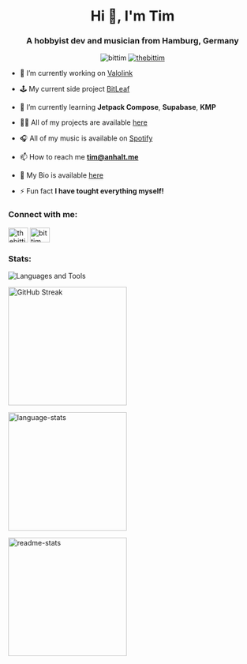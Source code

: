 <h1 align="center">Hi 👋, I'm Tim</h1>
<h3 align="center">A hobbyist dev and musician from Hamburg, Germany</h3>

<p align="center">
<img src="https://komarev.com/ghpvc/?username=bittim&label=Profile%20views&color=0e75b6&style=flat" alt="bittim" />
<a href="https://twitter.com/thebittim" target="blank"><img src="https://img.shields.io/twitter/follow/thebittim?logo=twitter&style=flat" alt="thebittim" /></a>
</p>

- 🔭 I’m currently working on [Valolink](https://github.com/BitTim/Valolink)

- 🕹️ My current side project [BitLeaf](https://github.com/BitTim/BitLeaf)

- 🌱 I’m currently learning **Jetpack Compose**, **Supabase**, **KMP**

- 👨‍💻 All of my projects are available [here](https://github.com/BitTim?tab=repositories)

- 🎧 All of my music is available on [Spotify](https://open.spotify.com/artist/27Xh2ZXegzgznunYkoFwgd?si=5fcyu4zaQaq3C23Ofc3zaw&nd=1)

- 📫 How to reach me **tim@anhalt.me**

- 📄 My Bio is available [here](https://bittim.dev)

- ⚡ Fun fact **I have tought everything myself!**

<h3 align="left">Connect with me:</h3>
<p align="left">
<a href="https://twitter.com/thebittim" target="blank"><img align="center" src="https://raw.githubusercontent.com/rahuldkjain/github-profile-readme-generator/master/src/images/icons/Social/twitter.svg" alt="thebittim" height="30" width="40" /></a>
<a href="https://www.youtube.com/c/bittim" target="blank"><img align="center" src="https://raw.githubusercontent.com/rahuldkjain/github-profile-readme-generator/master/src/images/icons/Social/youtube.svg" alt="bittim" height="30" width="40" /></a>
</p>

<h3>Stats:</h3>

<p><picture>
  <source
    srcset="https://github-readme-tech-stack.vercel.app/api/cards?title=Languages+and+Tools&borderRadius=8&showBorder=false&lineCount=3&theme=catppuccin_mocha&width=800&line1=.net%2C.net%2C512BD4%3Bandroid%2Candroid%2C34A853%3Barduino%2Carduino%2C00878F%3Bflutter%2Cflutter%2C02569B%3Bgodotengine%2Cgodot%2C478CBF%3Bcurseforge%2CMinecraft+Forge%2CF16436%3B&line2=cplusplus%2Cc%2B%2B%2C00599C%3Bcsharp%2CC%2523%2C512BD4%3Bopenjdk%2CJava%2C437291%3Bkotlin%2Ckotlin%2C7F52FF%3Blua%2Clua%2C2C2D72%3Bjavascript%2Cjavascript%2CF7DF1E%3Bpython%2Cpython%2C3776AB%3B&line3=jetbrains%2Cjetbrains%2C000000%3Bvisualstudiocode%2Cvs+code%2C007ACC%3Bgithub%2Cgithub%2C181717%3Bgit%2Cgit%2CF05032%3Bwindows%2Cwindows%2C0078D4%3Blinux%2Clinux%2CFCC624%3Bgnubash%2Cbash%2C4EAA25%3B"
    media="(prefers-color-scheme: dark)"
  />
  
  <source
    srcset="https://github-readme-tech-stack.vercel.app/api/cards?title=Languages+and+Tools&borderRadius=8&showBorder=false&lineCount=3&theme=catppuccin_latte&width=800&line1=.net%2C.net%2C512BD4%3Bandroid%2Candroid%2C34A853%3Barduino%2Carduino%2C00878F%3Bflutter%2Cflutter%2C02569B%3Bgodotengine%2Cgodot%2C478CBF%3Bcurseforge%2CMinecraft+Forge%2CF16436%3B&line2=cplusplus%2Cc%2B%2B%2C00599C%3Bcsharp%2CC%2523%2C512BD4%3Bopenjdk%2CJava%2C437291%3Bkotlin%2Ckotlin%2C7F52FF%3Blua%2Clua%2C2C2D72%3Bjavascript%2Cjavascript%2CF7DF1E%3Bpython%2Cpython%2C3776AB%3B&line3=jetbrains%2Cjetbrains%2C000000%3Bvisualstudiocode%2Cvs+code%2C007ACC%3Bgithub%2Cgithub%2C181717%3Bgit%2Cgit%2CF05032%3Bwindows%2Cwindows%2C0078D4%3Blinux%2Clinux%2CFCC624%3Bgnubash%2Cbash%2C4EAA25%3B"
    media="(prefers-color-scheme: light)"
  />
  
  <img align="center" src="https://github-readme-tech-stack.vercel.app/api/cards?title=Languages+and+Tools&borderRadius=8&showBorder=false&lineCount=3&theme=catppuccin_latte&width=800&line1=.net%2C.net%2C512BD4%3Bandroid%2Candroid%2C34A853%3Barduino%2Carduino%2C00878F%3Bflutter%2Cflutter%2C02569B%3Bgodotengine%2Cgodot%2C478CBF%3Bcurseforge%2CMinecraft+Forge%2CF16436%3B&line2=cplusplus%2Cc%2B%2B%2C00599C%3Bcsharp%2CC%2523%2C512BD4%3Bopenjdk%2CJava%2C437291%3Bkotlin%2Ckotlin%2C7F52FF%3Blua%2Clua%2C2C2D72%3Bjavascript%2Cjavascript%2CF7DF1E%3Bpython%2Cpython%2C3776AB%3B&line3=jetbrains%2Cjetbrains%2C000000%3Bvisualstudiocode%2Cvs+code%2C007ACC%3Bgithub%2Cgithub%2C181717%3Bgit%2Cgit%2CF05032%3Bwindows%2Cwindows%2C0078D4%3Blinux%2Clinux%2CFCC624%3Bgnubash%2Cbash%2C4EAA25%3B" alt="Languages and Tools" />
</picture></p>

<p><picture>
  <source
    srcset="https://streak-stats.demolab.com?user=BitTim&theme=catppuccin-mocha&hide_border=true&border_radius=8&card_width=650"
    media="(prefers-color-scheme: dark)"
  />
  
  <source
    srcset="https://streak-stats.demolab.com?user=BitTim&theme=catppuccin-latte&hide_border=true&border_radius=8&card_width=650"
    media="(prefers-color-scheme: light)"
  />

  <img height=240 align="center" src="https://streak-stats.demolab.com?user=BitTim&theme=catppuccin-latte&hide_border=true&border_radius=8&card_width=650" alt="GitHub Streak" />
</picture></p>

<p><picture>
  <source
    srcset="https://github-readme-stats.vercel.app/api/top-langs?username=bittim&show_icons=true&size_weight=0.5&count_weight=0.5&theme=catppuccin_mocha&locale=en&&langs_count=8&layout=compact&hide_border=true&border_radius=8&card_width=633.33"
    media="(prefers-color-scheme: dark)"
  />
  
  <source
    srcset="https://github-readme-stats.vercel.app/api/top-langs?username=bittim&show_icons=true&size_weight=0.5&count_weight=0.5&theme=catppuccin_latte&locale=en&&langs_count=8&layout=compact&hide_border=true&border_radius=8&card_width=633.33"
    media="(prefers-color-scheme: light)"
  />

  <img height=240 align="center" src="https://github-readme-stats.vercel.app/api/top-langs?username=bittim&show_icons=true&size_weight=0.5&count_weight=0.5&theme=catppuccin_latte&locale=en&&langs_count=8&layout=compact&hide_border=true&border_radius=8&card_width=633.33" alt="language-stats" />
</picture></p>

<p><picture>
  <source
    srcset="https://github-readme-stats.vercel.app/api?username=bittim&show_icons=true&theme=catppuccin_mocha&locale=en&show=prs_merged&hide_border=true&border_radius=8&card_width=733.33"
    media="(prefers-color-scheme: dark)"
  />
  
  <source
    srcset="https://github-readme-stats.vercel.app/api?username=bittim&show_icons=true&theme=catppuccin_latte&locale=en&show=prs_merged&hide_border=true&border_radius=8&card_width=733.33"
    media="(prefers-color-scheme: light)"
  />

  <img height=240 align="center" src="https://github-readme-stats.vercel.app/api?username=bittim&show_icons=true&theme=catppuccin_latte&locale=en&show=prs_merged&hide_border=true&border_radius=8&card_width=733.33" alt="readme-stats" />
</picture></p>
